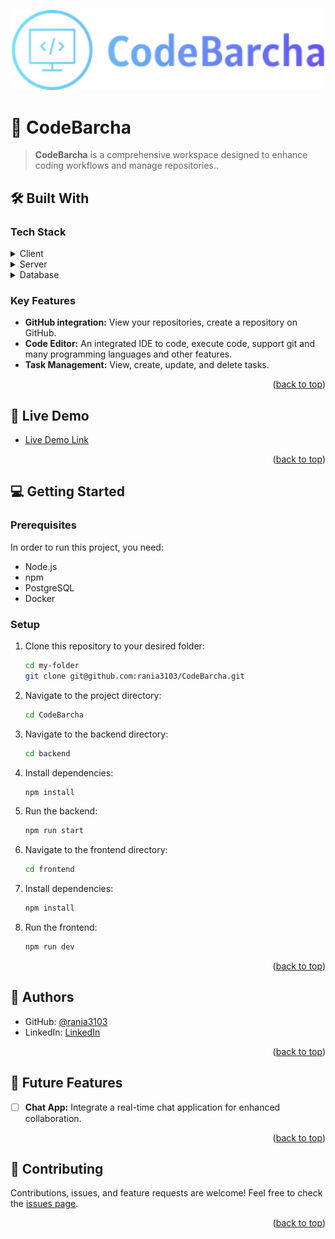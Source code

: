 <a name="readme-top"></a>
<div align="center">
  <!-- You are encouraged to replace this logo with your own! Otherwise you can also remove it. -->
  <img src="./img/try.png" alt="logo" width="500"  height="auto" />
  <br/>
</div>

<!-- PROJECT DESCRIPTION -->
# 📖 CodeBarcha

> **CodeBarcha** is a comprehensive workspace designed to enhance coding workflows and manage repositories..
> 
## 🛠 Built With

### Tech Stack

<details>
  <summary>Client</summary>
  <ul>
    <li><a href="https://reactjs.org/">React.js</a></li>
  </ul>
</details>
<details>
  <summary>Server</summary>
  <ul>
    <li><a href="https://expressjs.com/">Express.js</a></li>
  </ul>
</details>
<details>
<summary>Database</summary>
  <ul>
    <li><a href="https://www.postgresql.org/">PostgreSQL</a></li>
  </ul>
</details>
<!-- Features -->

### Key Features <a name="key-features"></a>
- **GitHub integration:** View your repositories, create a repository on GitHub.
- **Code Editor:** An integrated IDE to code, execute code, support git and many programming languages and other features.
- **Task Management:** View, create, update, and delete tasks.
<p align="right">(<a href="#readme-top">back to top</a>)</p>
<!-- LIVE DEMO -->

## 🚀 Live Demo
- [Live Demo Link](https://google.com)
<p align="right">(<a href="#readme-top">back to top</a>)</p>
<!-- GETTING STARTED -->

## 💻 Getting Started

### Prerequisites

In order to run this project, you need:
- Node.js
- npm
- PostgreSQL
- Docker

### Setup

1. Clone this repository to your desired folder:
    ```sh
    cd my-folder
    git clone git@github.com:rania3103/CodeBarcha.git
    ```

2. Navigate to the project directory:
    ```sh
    cd CodeBarcha
    ```
3. Navigate to the backend directory:
    ```sh
    cd backend
    ```
4. Install dependencies:
    ```sh
    npm install
    ```
5. Run the backend:
    ```sh
    npm run start
    ```
6. Navigate to the frontend directory:
    ```sh
    cd frontend
    ```
7. Install dependencies:
    ```sh
    npm install
    ```

8. Run the frontend:
    ```sh
    npm run dev
    ```
<p align="right">(<a href="#readme-top">back to top</a>)</p>
<!-- AUTHORS -->

## 👥 Authors

- GitHub: [@rania3103](https://github.com/rania3103)
- LinkedIn: [LinkedIn](https://linkedin.com/in/rania-abassi-24105a249)
<p align="right">(<a href="#readme-top">back to top</a>)</p>
<!-- FUTURE FEATURES -->

## 🔭 Future Features

- [ ] **Chat App:** Integrate a real-time chat application for enhanced collaboration.

<p align="right">(<a href="#readme-top">back to top</a>)</p>
<!-- CONTRIBUTING -->

## 🤝 Contributing

Contributions, issues, and feature requests are welcome!
Feel free to check the [issues page](../../issues/).
<p align="right">(<a href="#readme-top">back to top</a>)</p>

